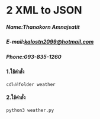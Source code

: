 # 2 XML to JSON

##### Name:Thanakorn Amnajsatit
##### E-mail:kalostn2099@hotmail.com
##### Phone:093-835-1260

#### 1.ใช้คำสั่ง
```
cdไปที่folder weather
```
#### 2.ใช้คำสั่ง
```
python3 weather.py
```
